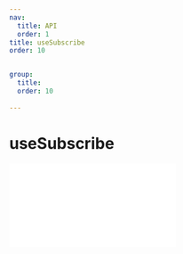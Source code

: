 ```yaml
---
nav: 
  title: API
  order: 1
title: useSubscribe
order: 10


group:
  title: 
  order: 10
  
---
```


# useSubscribe 
<embed src="./defaultContent/_useSubscribe.md"></embed> 
